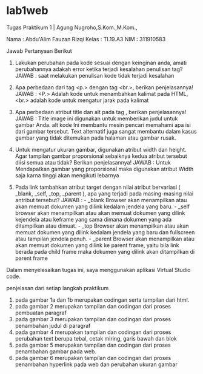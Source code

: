 # lab1web
Tugas Praktikum 1 | Agung Nugroho,S.Kom.,M.Kom.,

Nama  : Abdu'Alim Fauzan Rizqi
Kelas : TI.19.A3
NIM :   311910583

Jawab Pertanyaan Berikut

1. Lakukan perubahan pada kode sesuai dengan keinginan anda, amati perubahannya adakah error ketika terjadi kesalahan penulisan tag?
JAWAB : saat melakukan penulisan kode tidak terjadi kesalahan

2. Apa perbedaan dari tag <p.> dengan tag <br.>, berikan penjelasannya!
JAWAB : <P.> Adalah kode untuk menambahkan kalimat pada HTML, <br.> adalah kode untuk mengatur jarak pada kalimat

3. Apa perbedaan atribut title dan alt pada tag , berikan penjelasannya!
JAWAB : Title image ini digunakan untuk memberikan judul untuk gambar Anda. alt kode Ini membantu mesin pencari memahami apa isi dari gambar tersebut. Text alternatif juga sangat membantu dalam kasus gambar yang tidak ditemukan pada halaman atau gambar rusak.

4. Untuk mengatur ukuran gambar, digunakan atribut width dan height. Agar tampilan gambar proporsional sebaiknya kedua atribut tersebut diisi semua atau tidak? Berikan penjelasannya!
JAWAB : Untuk Mendapatkan gambar yang proporsional maka digunakan atribut Width saja karna tinggi akan mengikuti lebarnya

5. Pada link tambahkan atribut target dengan nilai atribut bervariasi ( _blank, _self, _top, _parent ), apa yang terjadi pada masing-masing nilai antribut tersebut?
JAWAB : - _blank Browser akan menampilkan atau akan memuat dokumen yang dilink kedalam jendela yang baru. - _self browser akan menampilkan atau akan memuat dokumen yang dilink kejendela atau keframe yang sama dimana dokumen yang ada ditampilkan atau dimuat. - _top Browser akan menampilkan atau akan memuat dokumen yang dilink kedalam jendela yang baru dan fullscreen atau tampilan jendela penuh. - _parent Browser akan menampilkan atau akan memuat dokumen yang dilink ke parent frame, yaitu bila link berada pada child frame maka dokumen yang dilink akan ditampilkan di parent frame



Dalam menyelesaikan tugas ini, saya menggunakan aplikasi Virtual Studio code.

penjelasan dari setiap langkah praktikum

1. pada gambar 1a dan 1b merupakan codingan serta tampilan dari html.
2. pada gambar 2 merupakan tampilan dan codingan dari proses pembuatan paragraf
3. pada gambar 3 merupakan tampilan dan codingan dari proses penambahan judul di paragraf
4. pada gambar 4 merupakan tampilan dan codingan dari proses perubahan text berupa tebal, cetak miring, garis bawah dan blok
5. pada gambar 5 merupakan tampilan dan codingan dari proses penambahan gambar pada web.
6. pada gambar 6 merupakan tampilan dan codingan dari proses penambahan hyperlink pada web dan perubahan ukuran gambar
